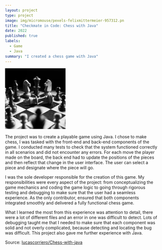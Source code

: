 ```yaml
---
layout: project
type: project
image: img/micromouse/pexels-felixmittermeier-957312.pn
title: "Checkmate in Code: Chess with Java"
date: 2022
published: true
labels:
  - Game
  - Java
summary: "I created a chess game with Java"
---
```


<div class="text-center p-4">
  <img width="200px" src="../img/micromouse/pexels-felixmittermeier-957312.png" class="img-thumbnail" >
</div>

The project was to create a playable game using Java. I chose to make chess, I was tasked with the front-end and back-end components of the game. I conducted many tests to check that the system functioned correctly in all scenarios and did not encounter any errors. For each move the player made on the board, the back end had to update the positions of the pieces and then reflect that change in the user interface. The user can select a piece and designate where the piece will go. 

I was the sole developer responsible for the creation of this game. My responsibilities were every aspect of the project: from conceptualizing the game mechanics and coding the game logic to going through rigorous testing and debugging to make sure that the user had a seamless experience. As the only contributor, ensured that both components integrated smoothly and delivered a fully functional chess game.

What I learned the most from this experience was attention to detail, there were a lot of different files and an error in one was difficult to detect. Lots of debugging taught me that I needed to make sure that each component was solid and not overly complicated, because detecting and locating the bug was difficult. This project also gave me further experience with Java.  


Source: <a href="https://github.com/lucascorriero/Chess-with-Java"><i class="large github icon "></i>lucascorriero/Chess-with-java</a>
